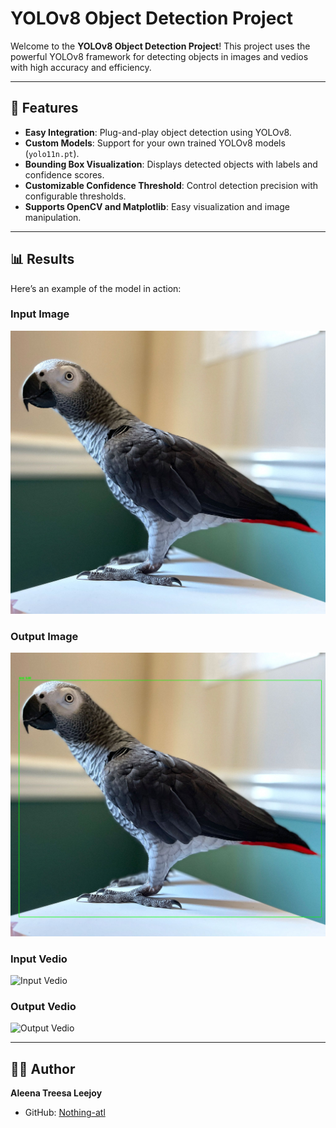 # YOLOv8 Object Detection Project

Welcome to the **YOLOv8 Object Detection Project**! This project uses the powerful YOLOv8 framework for detecting objects in images and vedios with high accuracy and efficiency.

---

## 🚀 Features

- **Easy Integration**: Plug-and-play object detection using YOLOv8.
- **Custom Models**: Support for your own trained YOLOv8 models (`yolo11n.pt`).
- **Bounding Box Visualization**: Displays detected objects with labels and confidence scores.
- **Customizable Confidence Threshold**: Control detection precision with configurable thresholds.
- **Supports OpenCV and Matplotlib**: Easy visualization and image manipulation.

---
## 📊 Results

Here’s an example of the model in action:

### Input Image
![Input Image](buddy.jpg)

### Output Image
![Output Image](output.png)

### Input Vedio
![Input Vedio](street.gif)

### Output Vedio
![Output Vedio](out_ved.gif)

---
## 🧑‍💻 Author

**Aleena Treesa Leejoy**

- GitHub: [Nothing-atl](https://github.com/Nothing-atl)
